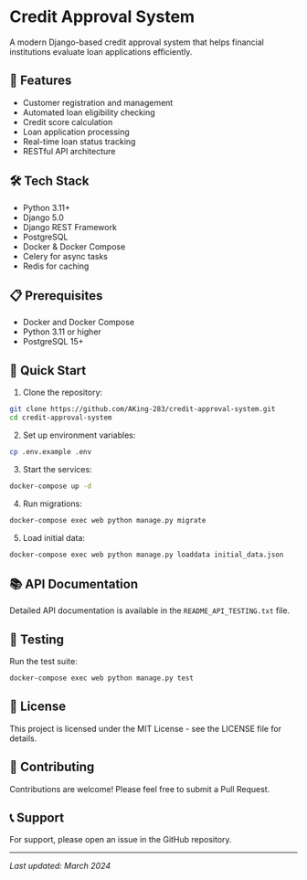 # Credit Approval System

A modern Django-based credit approval system that helps financial institutions evaluate loan applications efficiently.

## 🚀 Features

- Customer registration and management
- Automated loan eligibility checking
- Credit score calculation
- Loan application processing
- Real-time loan status tracking
- RESTful API architecture

## 🛠️ Tech Stack

- Python 3.11+
- Django 5.0
- Django REST Framework
- PostgreSQL
- Docker & Docker Compose
- Celery for async tasks
- Redis for caching

## 📋 Prerequisites

- Docker and Docker Compose
- Python 3.11 or higher
- PostgreSQL 15+

## 🚀 Quick Start

1. Clone the repository:
```bash
git clone https://github.com/AKing-283/credit-approval-system.git
cd credit-approval-system
```

2. Set up environment variables:
```bash
cp .env.example .env
```

3. Start the services:
```bash
docker-compose up -d
```

4. Run migrations:
```bash
docker-compose exec web python manage.py migrate
```

5. Load initial data:
```bash
docker-compose exec web python manage.py loaddata initial_data.json
```

## 📚 API Documentation

Detailed API documentation is available in the `README_API_TESTING.txt` file.

## 🧪 Testing

Run the test suite:
```bash
docker-compose exec web python manage.py test
```

## 📝 License

This project is licensed under the MIT License - see the LICENSE file for details.

## 👥 Contributing

Contributions are welcome! Please feel free to submit a Pull Request.

## 📞 Support

For support, please open an issue in the GitHub repository.

---
*Last updated: March 2024*
